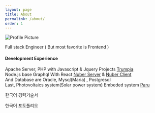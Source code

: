 ```yaml
---
layout: page
title: About
permalink: /about/
order: 1
---
```


<img src="{{ site.baseurl }}/assets/profile-placeholder.gif" title="Profile Picture" class="profile">

Full stack Engineer ( But most favorite is Frontend )

<h4>Development Experience</h4>

Apache Server, PHP with Javascript & Jquery Projects [Trumpia](https://trumpia.com)<br>
Node.js base Graphql With React [Nuber Server](https://github.com/ewbdoohyun/carpool-server) & [Nuber Client](https://github.com/ewbdoohyun/carpool-client) <br>
And Database are Oracle, Mysql(Maria) , Postgresql<br>
Last, Photovoltaics system(Solar power system) Embeded system [Paru](http://paru.co.kr/ko-KR/Web/Sun/Structure/intro/)


<a herf="https://docs.google.com/document/d/17PCfZZ45rJqRZ49MdYITP_SQfzBRua67IZe9lyeJ-XI/edit?usp=sharing">한국어 경력기술서</a>

<a herf="https://docs.google.com/document/d/1jj5SRQ6j9KJxK6e0zRD1oiqzRuEjRgIcCIFX3tSU0MY/edit?usp=sharing">한국어 포토폴리오</a>


[Trumpia]: https://trumpia.com
[Nuber]: http://bencentra.com
[jekyll]: https://github.com/jekyll/jekyll
